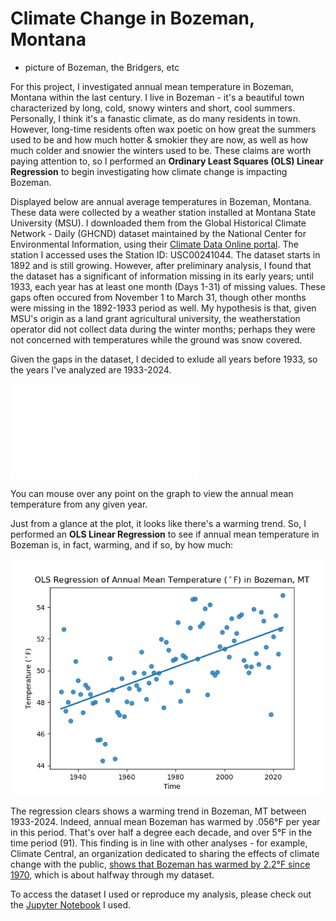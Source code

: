 # Climate Change in Bozeman, Montana

 - picture of Bozeman, the Bridgers, etc

For this project, I investigated annual mean temperature in Bozeman, Montana within the last century. I live in Bozeman - it's a beautiful town characterized by long, cold, snowy winters and short, cool summers. Personally, I think it's a fanastic climate, as do many residents in town. However, long-time residents often wax poetic on how great the summers used to be and how much hotter & smokier they are now, 
as well as how much colder and snowier the winters used to be. These claims are worth paying attention to, so I performed an **Ordinary Least Squares (OLS) Linear Regression** to begin investigating how climate change is impacting Bozeman.

Displayed below are annual average temperatures in Bozeman, Montana. These data were collected by a weather station installed at Montana State University (MSU). I downloaded them from the Global Historical Climate Network - Daily (GHCND) dataset maintained by the National Center for Environmental Information, using their [Climate Data Online portal](https://www.ncei.noaa.gov/cdo-web/search?datasetid=GHCND). The station I accessed uses the Station ID: USC00241044. The dataset starts in 1892 and is still growing. However, after preliminary analysis, I found that the dataset has a significant of information missing in its early years; until 1933, each year has at least one month (Days 1-31) of missing values. These gaps often occured from November 1 to March 31, though other months were missing in the 1892-1933 period as well. My hypothesis is that, given MSU's origin as a land grant agricultural university, the weatherstation operator did not collect data during the winter months; perhaps they were not concerned with temperatures while the ground was snow covered.

Given the gaps in the dataset, I decided to exlude all years before 1933, so the years I've analyzed are 1933-2024.

<embed type="text/html" src="projects/02-climate-change/bzn_t_ann_plot_int.html">

You can mouse over any point on the graph to view the annual mean temperature from any given year.

Just from a glance at the plot, it looks like there's a warming trend. So, I performed an **OLS Linear Regression** to see if annual mean temperature in Bozeman is, in fact, warming, and if so, by how much:

<img src="projects/02-climate-change/bzn_plot_linreg.png" alt="OLS Linear Regression trend of Annual Mean Temperature (&degF) in Bozeman, MT">

The regression clears shows a warming trend in Bozeman, MT between 1933-2024. Indeed, annual mean Bozeman has warmed by .056&deg;F per year in this period. 
That's over half a degree each decade, and over 5&deg;F in the time period (91).
This finding is in line with other analyses - for example, Climate Central, an organization dedicated to sharing the effects of climate change with the public, 
[shows that Bozeman has warmed by 2.2&deg;F since 1970](https://www.climatecentral.org/climate-local/41399), which is about halfway through my dataset.

To access the dataset I used or reproduce my analysis, please check out the [Jupyter Notebook](projects/02-climate-change/Climate-Coding-Challenge_Bozeman.ipynb) I used.


